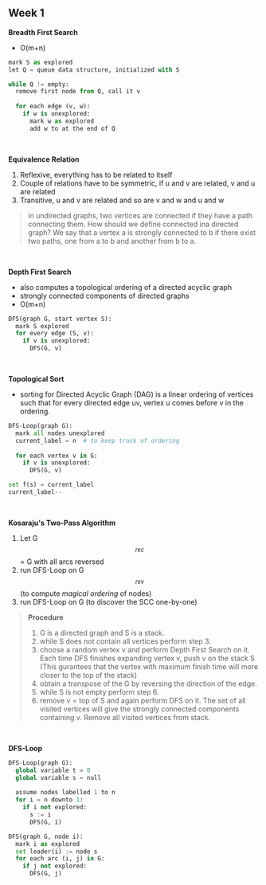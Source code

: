 Week 1
---

**Breadth First Search**
- O(m+n)
```python
mark S as explored
let Q = queue data structure, initialized with S

while Q != empty:
  remove first node from Q, call it v
  
  for each edge (v, w):
    if w is unexplored:
      mark w as explored
      add w to at the end of Q
```
<br>

**Equivalence Relation**
1. Reflexive, everything has to be related to itself
2. Couple of relations have to be symmetric, if u and v are related, v and u are related
3. Transitive, u and v are related and so are v and w and u and w

> in undirected graphs, two vertices are connected if they have a path connecting them. How should we define connected ina directed graph?
> We say that a vertex a is strongly connected to b if there exist two paths, one from a to b and another from b to a.

<br>

**Depth First Search**
- also computes a topological ordering of a directed acyclic graph
- strongly connected components of directed graphs
- O(m+n)
```python
DFS(graph G, start vertex S):
  mark S explored
  for every edge (S, v):
    if v is unexplored:
      DFS(G, v)
```

<br>

**Topological Sort**
- sorting for Directed Acyclic Graph (DAG) is a linear ordering of vertices such that for every directed edge uv, vertex u comes before v in the ordering.
```python
DFS-Loop(graph G):
  mark all nodes unexplored
  current_label = n  # to keep track of ordering
  
  for each vertex v in G:
    if v is unexplored:
      DFS(G, v)

set f(s) = current_label
current_label-- 
```
<br>

**Kosaraju's Two-Pass Algorithm**
1. Let G$$^{rec}$$ = G with all arcs reversed
2. run DFS-Loop on G$$^{rev}$$  (to compute *magical ordering* of nodes)
3. run DFS-Loop on G  (to discover the SCC one-by-one)

> **Procedure**  
> 1. G is a directed graph and S is a stack.
> 2. while S does not contain all vertices perform step 3.
> 3. choose a random vertex v and perform Depth First Search on it. Each time DFS finishes expanding vertex v, push v on the stack S (This gurantees that the vertex with maximum finish time will more closer to the top of the stack)
> 4. obtain a transpose of the G by reversing the direction of the edge.
> 5. while S is not empty perform step 6.
> 6. remove v = top of S and again perform DFS on it. The set of all visited vertices will give the strongly connected components containing v. Remove all visited vertices from stack.

<br>

**DFS-Loop**
```python
DFS-Loop(graph G):
  global variable t = 0
  global variable s = null
  
  assume nodes labelled 1 to n
  for i = n downto 1:
    if i not explored:
      s := i
      DFS(G, i)

DFS(graph G, node i):
  mark i as explored
  set leader(i) := node s
  for each arc (i, j) in G:
    if j not explored:
      DFS(G, j)
```